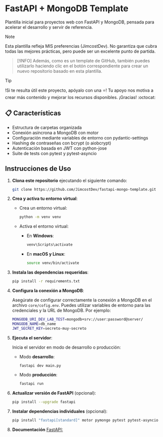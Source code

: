 # FastAPI + MongoDB Template
Plantilla inicial para proyectos web con FastAPI y MongoDB, pensada para acelerar el desarrollo y servir de referencia. 

> [!NOTE]
> Esta plantilla refleja MIS preferencias (JimcostDev). No garantiza que cubra todas las mejores prácticas, pero puede ser un excelente punto de partida.

> [!INFO]
> Además, como es un template de GitHub, también puedes utilizarlo haciendo clic en el botón correspondiente para crear un nuevo repositorio basado en esta plantilla.

> [!TIP] 
> !Si te resulta útil este proyecto, apóyalo con una ⭐! Tu apoyo nos motiva a crear más contenido y mejorar los recursos disponibles. ¡Gracias! :octocat:

## 📋 Características
- Estructura de carpetas organizada
- Conexión asíncrona a MongoDB con motor
- Configuración mediante variables de entorno con pydantic-settings
- Hashing de contraseñas con bcrypt (o aiobcrypt)
- Autenticación basada en JWT con python-jose
- Suite de tests con pytest y pytest-asyncio

## Instrucciones de Uso

1. **Clona este repositorio** ejecutando el siguiente comando:

    ```bash
    git clone https://github.com/JimcostDev/fastapi-mongo-template.git
    ```

2. **Crea y activa tu entorno virtual**:

    - Crea un entorno virtual:

        ```bash
        python -m venv venv
        ```

    - Activa el entorno virtual:

        - En **Windows**:

            ```bash
            venv\Scripts\activate
            ```

        - En **macOS y Linux**:

            ```bash
            source venv/bin/activate
            ```

3. **Instala las dependencias requeridas**:

    ```bash
    pip install -r requirements.txt
    ```

4. **Configura la conexión a MongoDB**:

    Asegúrate de configurar correctamente la conexión a MongoDB en el archivo `core/cofig.env`. Puedes utilizar variables de entorno para las credenciales y la URL de MongoDB. Por ejemplo:
     ```bash
    MONGODB_URI_DEV_LAB_TEST=mongodb+srv://user:password@server/
    MONGODB_NAME=db_name
    JWT_SECRET_KEY=secreto-muy-secreto
    ```

5. **Ejecuta el servidor**:

    Inicia el servidor en modo de desarrollo o producción:

    - Modo **desarrollo**:

        ```bash
        fastapi dev main.py
        ```

    - Modo **producción**:

        ```bash
        fastapi run
        ```

6. **Actualizar versión de FastAPI** (opcional):

    ```bash
    pip install --upgrade fastapi
    ```

7. **Instalar dependencias individuales** (opcional):

    ```bash
    pip install "fastapi[standard]" motor pymongo pytest pytest-asyncio pydantic-settings aiobcrypt python-jose
    ```
8. **Documentación** [FastAPI:](https://fastapi.tiangolo.com/#requirements)
   

